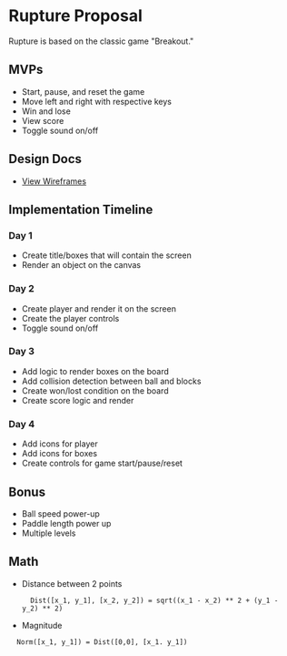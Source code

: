 # Rupture Proposal
Rupture is based on the classic game "Breakout."

## MVPs
  * Start, pause, and reset the game
  * Move left and right with respective keys
  * Win and lose
  * View score
  * Toggle sound on/off

## Design Docs
  * [View Wireframes](https://github.com/adelrio1/rupture/tree/master/docs/Wireframes)

## Implementation Timeline
### Day 1
  * Create title/boxes that will contain the screen
  * Render an object on the canvas

### Day 2
  * Create player and render it on the screen
  * Create the player controls
  * Toggle sound on/off

### Day 3
  * Add logic to render boxes on the board
  * Add collision detection between ball and blocks
  * Create won/lost condition on the board
  * Create score logic and render

### Day 4
  * Add icons for player
  * Add icons for boxes
  * Create controls for game start/pause/reset

## Bonus
  * Ball speed power-up
  * Paddle length power up
  * Multiple levels

## Math
  * Distance between 2 points

    ```
      Dist([x_1, y_1], [x_2, y_2]) = sqrt((x_1 - x_2) ** 2 + (y_1 - y_2) ** 2)
    ```

  * Magnitude
  ```
    Norm([x_1, y_1]) = Dist([0,0], [x_1. y_1])
  ```
